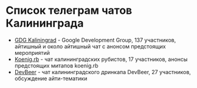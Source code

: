 # Список телеграм чатов Калининграда

* [GDG Kaliningrad](https://t.me/joinchat/AAAAAEASHs3voua1QycROw) - Google Development Group, 137 участников, айтишный и около айтишный чат с анонсом предстоящих мероприятий
* [Koenig.rb](https://t.me/joinchat/AAAAAAuHZyPqNuzpdE3wwQ) - чат калининградских рубистов, 17 участников, анонсы предстоящих митапов koenig.rb
* [DevBeer](https://t.me/joinchat/AAAAAArTBPSvGlzYg1g40w) - чат калининградского дринкапа DevBeer, 27 участников, обсуждение айти-тематики
